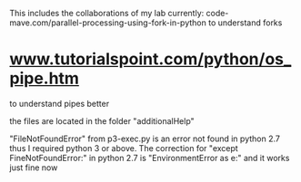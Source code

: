 This includes the collaborations of my lab currently:
code-mave.com/parallel-processing-using-fork-in-python
to understand forks

# www.tutorialspoint.com/python/os_pipe.htm
to understand pipes better

the files are located in the folder "additionalHelp"


"FileNotFoundError" from p3-exec.py is an error not 
found in python 2.7 thus I required python 3 or above. 
The correction for "except FineNotFoundError:" in python 2.7 is 
"EnvironmentError as e:" and it works just fine now
